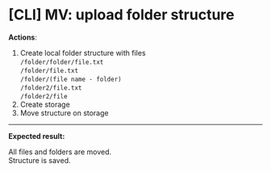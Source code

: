 # [CLI] MV: upload folder structure

**Actions**:
1.	Create local folder structure with files  
`/folder/folder/file.txt`  
`/folder/file.txt`  
`/folder/(file name - folder)`  
`/folder2/file.txt`  
`/folder2/file`
2.	Create storage
3.	Move structure on storage

***
**Expected result:**

All files and folders are moved.  
Structure is saved.